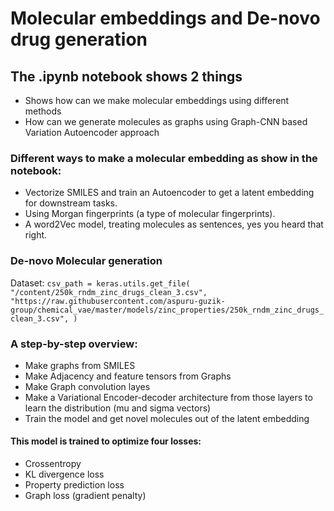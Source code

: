 # Molecular embeddings and De-novo drug generation

## The .ipynb notebook shows 2 things
* Shows how can we make molecular embeddings using different methods
* How can we generate molecules as graphs using Graph-CNN based Variation Autoencoder approach

### Different ways to make a molecular embedding as show in the notebook:
* Vectorize SMILES and train an Autoencoder to get a latent embedding for downstream tasks.
* Using Morgan fingerprints (a type of molecular fingerprints).
* A word2Vec model, treating molecules as sentences, yes you heard that right.


### De-novo Molecular generation

Dataset: `csv_path = keras.utils.get_file(
    "/content/250k_rndm_zinc_drugs_clean_3.csv",
    "https://raw.githubusercontent.com/aspuru-guzik-group/chemical_vae/master/models/zinc_properties/250k_rndm_zinc_drugs_clean_3.csv",
)`

### A step-by-step overview:
* Make graphs from SMILES
* Make Adjacency and feature tensors from Graphs 
* Make Graph convolution layes
* Make a Variational Encoder-decoder architecture from those layers to learn the distribution (mu and sigma vectors)
* Train the model and get novel molecules out of the latent embedding 


#### This model is trained to optimize four losses:

* Crossentropy
* KL divergence loss
* Property prediction loss
* Graph loss (gradient penalty)
